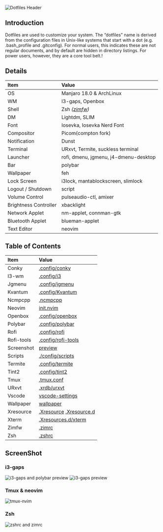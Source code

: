 ![Dotfiles Header](https://raw.githubusercontent.com/mnabila/dotfiles-old/master/images/header.png)

## Introduction

Dotfiles are used to customize your system. The “dotfiles” name is derived from the configuration files in Unix-like systems that start with a dot (e.g. .bash_profile and .gitconfig). For normal users, this indicates these are not regular documents, and by default are hidden in directory listings. For power users, however, they are a core tool belt.</tspan>!

## Details

| Item                  | Value                                           |
| :-------------------- | :---------------------------------------------- |
| OS                    | Manjaro 18.0 & ArchLinux                        |
| WM                    | I3-gaps, Openbox                                |
| Shell                 | Zsh _([zimfw](https://github.com/zimfw/zimfw))_ |
| DM                    | Lightdm, SLIM                                   |
| Font                  | Iosevka, Iosevka Nerd Font                      |
| Compositor            | Picom(compton fork)                             |
| Notification          | Dunst                                           |
| Terminal              | URxvt, Termite, suckless terminal               |
| Launcher              | rofi, dmenu, jgmenu, j4-dmenu-desktop           |
| Bar                   | polybar                                         |
| Wallpaper             | feh                                             |
| Lock Screen           | i3lock, mantablockscreen, slimlock              |
| Logout / Shutdown     | script                                          |
| Volume Control        | pulseaudio-ctl, amixer                          |
| Brightness Controller | xbacklight                                      |
| Network Applet        | nm-applet, connman-gtk                          |
| Bluetooth Applet      | blueman-applet                                  |
| Text Editor           | neovim                                          |

## Table of Contents

| Item       | Value                                                                                                                                                   |
| :--------- | :------------------------------------------------------------------------------------------------------------------------------------------------------ |
| Conky      | [.config/conky](https://github.com/mnabila/dotfiles-old/tree/master/.config/conky)                                                                          |
| I3-wm      | [.config/i3](https://github.com/mnabila/dotfiles-old/tree/master/.config/i3)                                                                                |
| Jgmenu     | [.config/jgmenu](https://github.com/mnabila/dotfiles-old/tree/master/.config/jgmenu)                                                                        |
| Kvantum    | [.config/Kvantum](https://github.com/mnabila/dotfiles-old/tree/master/.config/Kvantum)                                                                      |
| Ncmpcpp    | [.ncmpcpp](https://github.com/mnabila/dotfiles-old/tree/master/.ncmpcpp)                                                                                    |
| Neovim     | [init.nvim](https://github.com/mnabila/nvimrc)                                                                                                          |
| Openbox    | [.config/openbox](https://github.com/mnabila/dotfiles-old/tree/master/.config/openbox)                                                                      |
| Polybar    | [.config/polybar](https://github.com/mnabila/dotfiles-old/tree/master/.config/polybar)                                                                      |
| Rofi       | [.config/rofi](https://github.com/mnabila/dotfiles-old/tree/master/.config/rofi)                                                                            |
| Rofi-tools | [.config/rofi-tools](https://github.com/mnabila/dotfiles-old/tree/master/.config/rofi-tools)                                                                |
| Screenshot | [preview](https://github.com/mnabila/dotfiles-old/tree/master/preview)                                                                                      |
| Scripts    | [./config/scripts](https://github.com/mnabila/dotfiles-old/blob/master/.config/scripts)                                                                     |
| Termite    | [.config/termite](https://github.com/mnabila/dotfiles-old/tree/master/.config/termite)                                                                      |
| Tint2      | [.config/tint2](https://github.com/mnabila/dotfiles-old/tree/master/.config/tint2)                                                                          |
| Tmux       | [.tmux.conf](https://github.com/mnabila/dotfiles-old/blob/master/.tmux.conf)                                                                                |
| URxvt      | [.xrdb/urxvt](https://github.com/mnabila/dotfiles-old/blob/master/.Xresources.d/urxvt)                                                                      |
| Vscode     | [vscode-settings](https://github.com/mnabila/dotfiles-old/blob/master/vscode-settings.json)                                                                 |
| Wallpaper  | [wallpaper](https://github.com/mnabila/dotfiles-old/tree/master/wallpaper)                                                                                  |
| Xresource  | [.Xresource](https://github.com/mnabila/dotfiles-old/blob/master/.Xresources) [.Xresource.d](https://github.com/nabil48/dotfiles-old/tree/master/.Xresources.d) |
| Xterm      | [.Xresources.d/xterm](https://github.com/mnabila/dotfiles-old/blob/master/.Xresources.d/xterm)                                                              |
| Zimfw      | [.zimrc](https://github.com/mnabila/dotfiles-old/blob/master/.zimrc)                                                                                        |
| Zsh        | [.zshrc](https://github.com/mnabila/dotfiles-old/blob/master/.zshrc)                                                                                        |

## ScreenShot

### i3-gaps

![i3-gaps and polybar preview](https://github.com/mnabila/dotfiles-old/blob/master/preview/i3gaps-and-polybar-preview.png?raw=true)
![i3-gaps preview](https://github.com/mnabila/dotfiles-old/blob/master/preview/i3gaps-preview.png?raw=true)

### Tmux & neovim

![tmux-nvim](https://github.com/mnabila/dotfiles-old/blob/master/preview/tmux-preview.png?raw=true)

### Zsh

![zshrc and zimrc](https://github.com/mnabila/dotfiles-old/blob/master/preview/zsh-preview.png?raw=true) 

